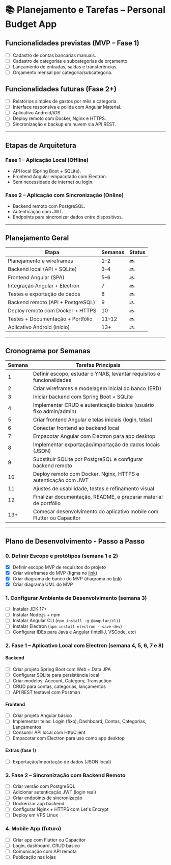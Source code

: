# 📚 Planejamento e Tarefas – Personal Budget App

## Funcionalidades previstas (MVP – Fase 1)

- [ ] Cadastro de contas bancárias manuais.
- [ ] Cadastro de categorias e subcategorias de orçamento.
- [ ] Lançamento de entradas, saídas e transferências.
- [ ] Orçamento mensal por categoria/subcategoria.

## Funcionalidades futuras (Fase 2+)

- [ ] Relatórios simples de gastos por mês e categoria.
- [ ] Interface responsiva e polida com Angular Material.
- [ ] Aplicativo Android/iOS.
- [ ] Deploy remoto com Docker, Nginx e HTTPS.
- [ ] Sincronização e backup em nuvem via API REST.

---

## Etapas de Arquitetura

### Fase 1 – Aplicação Local (Offline)

- API local (Spring Boot + SQLite).
- Frontend Angular empacotado com Electron.
- Sem necessidade de internet ou login.

### Fase 2 – Aplicação com Sincronização (Online)

- Backend remoto com PostgreSQL.
- Autenticação com JWT.
- Endpoints para sincronizar dados entre dispositivos.

---

## Planejamento Geral

| Etapa                               | Semanas | Status |
|------------------------------------|---------|--------|
| Planejamento e wireframes          | 1–2     | 🔜     |
| Backend local (API + SQLite)       | 3–4     | 🔜     |
| Frontend Angular (SPA)             | 5–6     | 🔜     |
| Integração Angular + Electron      | 7       | 🔜     |
| Testes e exportação de dados       | 8       | 🔜     |
| Backend remoto (API + PostgreSQL)  | 9       | 🔜     |
| Deploy remoto com Docker + HTTPS   | 10      | 🔜     |
| Testes + Documentação + Portfólio  | 11–12   | 🔜     |
| Aplicativo Android (início)        | 13+     | 🔜     |

---

## Cronograma por Semanas

| Semana | Tarefas Principais                                                                  |
|--------|--------------------------------------------------------------------------------------|
| 1      | Definir escopo, estudar o YNAB, levantar requisitos e funcionalidades               |
| 2      | Criar wireframes e modelagem inicial do banco (ERD)                                 |
| 3      | Iniciar backend com Spring Boot + SQLite                                            |
| 4      | Implementar CRUD e autenticação básica (usuário fixo admin/admin)                   |
| 5      | Criar frontend Angular e telas iniciais (login, telas)                          |
| 6      | Conectar frontend ao backend local                                                  |
| 7      | Empacotar Angular com Electron para app desktop                                     |
| 8      | Implementar exportação/importação de dados locais (JSON)                            |
| 9      | Substituir SQLite por PostgreSQL e configurar backend remoto                        |
| 10     | Deploy remoto com Docker, Nginx, HTTPS e autenticação com JWT                       |
| 11     | Ajustes de usabilidade, testes e refinamento visual                                 |
| 12     | Finalizar documentação, README, e preparar material de portfólio                    |
| 13+    | Começar desenvolvimento do aplicativo mobile com Flutter ou Capacitor               |

---

## Plano de Desenvolvimento - Passo a Passo

### 0. Definir Escopo e protótipos (semana 1 e 2)
- [x] Definir escopo MVP de requisitos do projeto
- [x] Criar wireframes do MVP (figma no [link](https://www.figma.com/design/jVGa1laO8WMWhzxlJKT7TF/PROJETO--APP-FINANCEIRO?node-id=0-1&t=qTswms0Jup1cTlM1-1))
- [x] Criar diagrama de banco do MVP (diagrama no [link](https://dbdiagram.io/d/YNAB-Clone-6837b82fc07db17e77a1936b))
- [x] Criar diagrama UML do MVP

### 1. Configurar Ambiente de Desenvolvimento (semana 3)
- [ ] Instalar JDK 17+
- [ ] Instalar Node.js + npm
- [ ] Instalar Angular CLI (`npm install -g @angular/cli`)
- [ ] Instalar Electron (`npm install electron --save-dev`)
- [ ] Configurar IDEs para Java e Angular (IntelliJ, VSCode, etc)

### 2. Fase 1 – Aplicativo Local com Electron (semana 4, 5, 6, 7 e 8)
#### Backend
- [ ] Criar projeto Spring Boot com Web + Data JPA
- [ ] Configurar SQLite para persistência local
- [ ] Criar modelos: Account, Category, Transaction
- [ ] CRUD para contas, categorias, lançamentos
- [ ] API REST testável com Postman

#### Frontend
- [ ] Criar projeto Angular básico
- [ ] Implementar telas: Login (fixo), Dashboard, Contas, Categorias, Lançamentos
- [ ] Consumir API local com HttpClient
- [ ] Empacotar com Electron para uso como app desktop

#### Extras (fase 1)
- [ ] Exportação/Importação de dados (JSON local)

### 3. Fase 2 – Sincronização com Backend Remoto
- [ ] Criar versão com PostgreSQL
- [ ] Adicionar autenticação JWT (login real)
- [ ] Criar endpoints de sincronização
- [ ] Dockerizar app backend
- [ ] Configurar Nginx + HTTPS com Let's Encrypt
- [ ] Deploy em VPS Linux

### 4. Mobile App (futuro)
- [ ] Criar app com Flutter ou Capacitor
- [ ] Login, dashboard, CRUD básico
- [ ] Comunicação com API remota
- [ ] Publicação nas lojas
